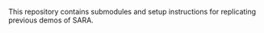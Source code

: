 This repository contains submodules and setup instructions for replicating 
previous demos of SARA. 


